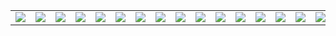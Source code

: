 <table>
  <tr>
    <td><img src="https://github.com/xaldarof/Happiness-Mobile-App/blob/junior/screens/1.jpg"></td>
    <td><img src="https://github.com/xaldarof/Happiness-Mobile-App/blob/junior/screens/2.jpg"></td>
    <td><img src="https://github.com/xaldarof/Happiness-Mobile-App/blob/junior/screens/3.jpg"></td>
    <td><img src="https://github.com/xaldarof/Happiness-Mobile-App/blob/junior/screens/4.jpg"></td>
    <td><img src="https://github.com/xaldarof/Happiness-Mobile-App/blob/junior/screens/5.jpg"></td>
    <td><img src="https://github.com/xaldarof/Happiness-Mobile-App/blob/junior/screens/6.jpg"></td>
    <td><img src="https://github.com/xaldarof/Happiness-Mobile-App/blob/junior/screens/7.jpg"></td>
    <td><img src="https://github.com/xaldarof/Happiness-Mobile-App/blob/junior/screens/8.jpg"></td>
    <td><img src="https://github.com/xaldarof/Happiness-Mobile-App/blob/junior/screens/9.jpg"></td>
    <td><img src="https://github.com/xaldarof/Happiness-Mobile-App/blob/junior/screens/10.jpg"></td>
    <td><img src="https://github.com/xaldarof/Happiness-Mobile-App/blob/junior/screens/10.jpg"></td>
    <td><img src="https://github.com/xaldarof/Happiness-Mobile-App/blob/junior/screens/11.jpg"></td>
    <td><img src="https://github.com/xaldarof/Happiness-Mobile-App/blob/junior/screens/12.jpg"></td>
    <td><img src="https://github.com/xaldarof/Happiness-Mobile-App/blob/junior/screens/13.jpg"></td>
    <td><img src="https://github.com/xaldarof/Happiness-Mobile-App/blob/junior/screens/14.jpg"></td>
    <td><img src="https://github.com/xaldarof/Happiness-Mobile-App/blob/junior/screens/15.jpg"></td>
    <td><img src="https://github.com/xaldarof/Happiness-Mobile-App/blob/junior/screens/16.jpg"></td>
    <td><img src="https://github.com/xaldarof/Happiness-Mobile-App/blob/junior/screens/17.jpg"></td>
    <td><img src="https://github.com/xaldarof/Happiness-Mobile-App/blob/junior/screens/18.jpg"></td>
    <td><img src="https://github.com/xaldarof/Happiness-Mobile-App/blob/junior/screens/19.jpg"></td>
  </tr>
 </table>